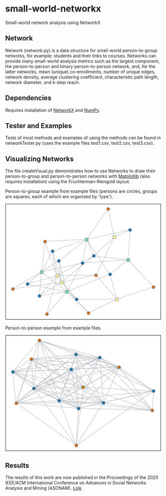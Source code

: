 # small-world-networkx
Small-world network analysis using NetworkX

## Network

Network (network.py) is a data structure for small-world person-to-group networks, for example: students and their links to courses. Networks can provide many small-world analysis metrics such as the largest component, the person-to-person and binary person-to-person network, and, for the latter networks, mean (unique) co-enrollments, number of unique edges, network density, average clustering coefficient, characteristic path length, network diameter, and k-step reach.

## Dependencies

Requires installation of [NetworkX](https://pypi.org/project/networkx/) and [NumPy](https://numpy.org/).

## Tester and Examples

Tests of most methods and examples of using the methods can be found in networkTester.py (uses the example files test1.csv, test2.csv, test3.csv).

## Visualizing Networks

The file createVisual.py demonstrates how to use Networks to draw their person-to-group and person-to-person networks with [Matplotlib](https://matplotlib.org/) (also requires installation) using the Fruchterman–Reingold layout. 

Person-to-group example from example files (persons are circles, groups are squares, each of which are organized by 'type').

![Person-to-group example.](images/person-to-group-example.png)

Person-to-person example from example files.

![Person-to-person example.](images/person-to-person-example.png)

## Results

The results of this work are now published in the Proceedings of the 2020 IEEE/ACM International Conference on Advances in Social Networks Analysis and Mining (ASONAM). [Link](https://ieeexplore.ieee.org/abstract/document/9381382)
